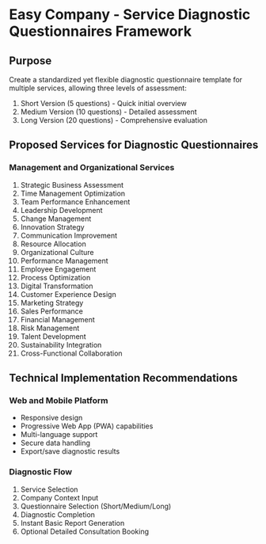 # Easy Company - Service Diagnostic Questionnaires Framework

## Purpose
Create a standardized yet flexible diagnostic questionnaire template for multiple services, allowing three levels of assessment:
1. Short Version (5 questions) - Quick initial overview
2. Medium Version (10 questions) - Detailed assessment
3. Long Version (20 questions) - Comprehensive evaluation

## Proposed Services for Diagnostic Questionnaires

### Management and Organizational Services
1. Strategic Business Assessment
2. Time Management Optimization
3. Team Performance Enhancement
4. Leadership Development
5. Change Management
6. Innovation Strategy
7. Communication Improvement
8. Resource Allocation
9. Organizational Culture
10. Performance Management
11. Employee Engagement
12. Process Optimization
13. Digital Transformation
14. Customer Experience Design
15. Marketing Strategy
16. Sales Performance
17. Financial Management
18. Risk Management
19. Talent Development
20. Sustainability Integration
21. Cross-Functional Collaboration

## Technical Implementation Recommendations

### Web and Mobile Platform
- Responsive design
- Progressive Web App (PWA) capabilities
- Multi-language support
- Secure data handling
- Export/save diagnostic results

### Diagnostic Flow
1. Service Selection
2. Company Context Input
3. Questionnaire Selection (Short/Medium/Long)
4. Diagnostic Completion
5. Instant Basic Report Generation
6. Optional Detailed Consultation Booking